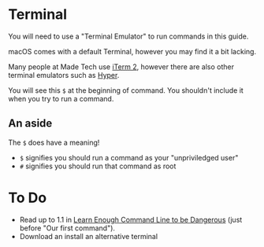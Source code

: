 # Terminal

You will need to use a "Terminal Emulator" to run commands in this guide. 

macOS comes with a default Terminal, however you may find it a bit lacking.

Many people at Made Tech use [iTerm 2](https://www.iterm2.com/downloads.html), however there are also other terminal emulators such as [Hyper](https://hyper.is/).

You will see this `$` at the beginning of command. You shouldn't include it when you try to run a command.

## An aside

The `$` does have a meaning!

- `$` signifies you should run a command as your "unpriviledged user"
- `#` signifies you should run that command as root

# To Do

* Read up to 1.1 in [Learn Enough Command Line to be Dangerous](https://www.learnenough.com/command-line-tutorial) (just before "Our first command").
* Download an install an alternative terminal
